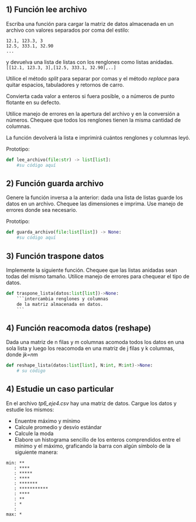 ##

## 1) Función lee archivo
Escriba una función para cargar la matriz de datos almacenada en un archivo con valores separados por coma del estilo:

```csv
12.1, 123.3, 3
12.5, 333.1, 32.90
...
```
y devuelva una lista de listas con los renglones como listas anidadas.
`[[12.1, 123.3, 3],[12.5, 333.1, 32.90],..]`

Utilice el método *split* para separar por comas y el método *replace* para quitar espacios, tabuladores y retornos de carro.

Convierta cada valor a enteros si fuera posible, o a números de punto flotante en su defecto.

Utilice manejo de errores en la apertura del archivo y en la conversión a números. Chequee que todos los renglones tienen la misma cantidad de columnas.

La función devolverá la lista e imprimirá cuántos renglones y columnas leyó.

Prototipo:
```python
def lee_archivo(file:str) -> list[list]:
    #su código aquí
```

## 2) Función guarda archivo

Genere la función inversa a la anterior: dada una lista de listas guarde los datos en un archivo. Chequee las dimensiones e imprima. Use manejo de errores donde sea necesario.

Prototipo:
```python
def guarda_archivo(file:list[list]) -> None:
    #su código aquí
```

## 3) Función traspone datos
Implemente la siguiente función. Chequee que las listas anidadas sean todas del mismo tamaño. Utilice manejo de errores para chequear el tipo de datos.
```python
def traspone_lista(datos:list[list])->None:
    ```intercambia renglones y columnas
    de la matriz almacenada en datos.
    ```
```

## 4) Función reacomoda datos (reshape)

Dada una matriz de n filas y m columnas acomoda todos los datos en una sola lista y luego los reacomoda en una matriz de j filas y k columnas, donde j*k=n*m
```python
def reshape_lista(datos:list[list], N:int, M:int)->None:
    # su código
```




## 4) Estudie un caso particular

En el archivo *tp6_eje4.csv* hay una matriz de datos. Cargue los datos y estudie los mismos:
- Enuentre máximo y mínimo
- Calcule promedio y desvío estándar
- Calcule la moda
- Elabore un histograma sencillo de los enteros comprendidos entre el mínimo y el máximo, graficando la barra con algún símbolo de la siguiente manera:

```
min: **
   : ****
   : *****
   : ****
   : *******
   : ***********
   : ****
   : **
   : *
   : 
max: *

```
